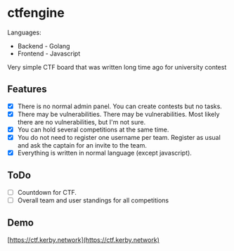 # ctfengine

Languages: 

* Backend - Golang
* Frontend - Javascript

Very simple CTF board that was written long time ago for university contest

## Features

- [x] There is no normal admin panel. You can create contests but no tasks.
- [x] There may be vulnerabilities. There may be vulnerabilities. Most likely there are no vulnerabilities, but I'm not sure.
- [x] You can hold several competitions at the same time.
- [x] You do not need to register one username per team. Register as usual and ask the captain for an invite to the team.
- [x] Everything is written in normal language (except javascript).

## ToDo

- [ ] Countdown for CTF. 
- [ ] Overall team and user standings for all competitions

## Demo

[https://ctf.kerby.network](https://ctf.kerby.network)